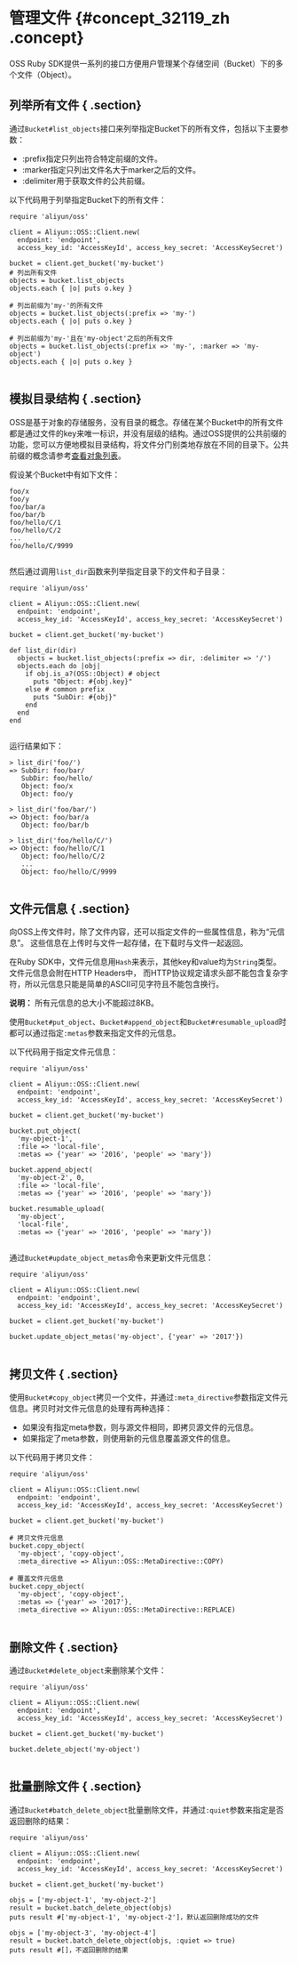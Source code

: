 # 管理文件 {#concept_32119_zh .concept}

OSS Ruby SDK提供一系列的接口方便用户管理某个存储空间（Bucket）下的多个文件（Object）。

## 列举所有文件 { .section}

通过`Bucket#list_objects`接口来列举指定Bucket下的所有文件，包括以下主要参数：

-   :prefix指定只列出符合特定前缀的文件。
-   :marker指定只列出文件名大于marker之后的文件。
-   :delimiter用于获取文件的公共前缀。

以下代码用于列举指定Bucket下的所有文件：

```language-ruby
require 'aliyun/oss'

client = Aliyun::OSS::Client.new(
  endpoint: 'endpoint',
  access_key_id: 'AccessKeyId', access_key_secret: 'AccessKeySecret')

bucket = client.get_bucket('my-bucket')
# 列出所有文件
objects = bucket.list_objects
objects.each { |o| puts o.key }

# 列出前缀为'my-'的所有文件
objects = bucket.list_objects(:prefix => 'my-')
objects.each { |o| puts o.key }

# 列出前缀为'my-'且在'my-object'之后的所有文件
objects = bucket.list_objects(:prefix => 'my-', :marker => 'my-object')
objects.each { |o| puts o.key }
			
```

## 模拟目录结构 { .section}

OSS是基于对象的存储服务，没有目录的概念。存储在某个Bucket中的所有文件都是通过文件的key来唯一标识，并没有层级的结构。通过OSS提供的公共前缀的功能，您可以方便地模拟目录结构，将文件分门别类地存放在不同的目录下。公共前缀的概念请参考[查看对象列表](../../../../../cn.zh-CN/开发指南/管理文件/查看文件列表.md#)。

假设某个Bucket中有如下文件：

```
foo/x
foo/y
foo/bar/a
foo/bar/b
foo/hello/C/1
foo/hello/C/2
...
foo/hello/C/9999
			
```

然后通过调用`list_dir`函数来列举指定目录下的文件和子目录：

```language-ruby
require 'aliyun/oss'

client = Aliyun::OSS::Client.new(
  endpoint: 'endpoint',
  access_key_id: 'AccessKeyId', access_key_secret: 'AccessKeySecret')

bucket = client.get_bucket('my-bucket')

def list_dir(dir)
  objects = bucket.list_objects(:prefix => dir, :delimiter => '/')
  objects.each do |obj|
    if obj.is_a?(OSS::Object) # object
      puts "Object: #{obj.key}"
    else # common prefix
      puts "SubDir: #{obj}"
    end
  end
end
			
```

运行结果如下：

```language-bash
> list_dir('foo/')
=> SubDir: foo/bar/
   SubDir: foo/hello/
   Object: foo/x
   Object: foo/y

> list_dir('foo/bar/')
=> Object: foo/bar/a
   Object: foo/bar/b

> list_dir('foo/hello/C/')
=> Object: foo/hello/C/1
   Object: foo/hello/C/2
   ...
   Object: foo/hello/C/9999
			
```

## 文件元信息 { .section}

向OSS上传文件时，除了文件内容，还可以指定文件的一些属性信息，称为“元信息”。 这些信息在上传时与文件一起存储，在下载时与文件一起返回。

在Ruby SDK中，文件元信息用`Hash`来表示，其他key和value均为`String`类型。文件元信息会附在HTTP Headers中， 而HTTP协议规定请求头部不能包含复杂字符，所以元信息只能是简单的ASCII可见字符且不能包含换行。

**说明：** 所有元信息的总大小不能超过8KB。

使用`Bucket#put_object`、`Bucket#append_object`和`Bucket#resumable_upload`时都可以通过指定`:metas`参数来指定文件的元信息。

以下代码用于指定文件元信息：

```language-ruby
require 'aliyun/oss'

client = Aliyun::OSS::Client.new(
  endpoint: 'endpoint',
  access_key_id: 'AccessKeyId', access_key_secret: 'AccessKeySecret')

bucket = client.get_bucket('my-bucket')

bucket.put_object(
  'my-object-1',
  :file => 'local-file',
  :metas => {'year' => '2016', 'people' => 'mary'})

bucket.append_object(
  'my-object-2', 0,
  :file => 'local-file',
  :metas => {'year' => '2016', 'people' => 'mary'})

bucket.resumable_upload(
  'my-object',
  'local-file',
  :metas => {'year' => '2016', 'people' => 'mary'})
			
```

通过`Bucket#update_object_metas`命令来更新文件元信息：

```language-ruby
require 'aliyun/oss'

client = Aliyun::OSS::Client.new(
  endpoint: 'endpoint',
  access_key_id: 'AccessKeyId', access_key_secret: 'AccessKeySecret')

bucket = client.get_bucket('my-bucket')

bucket.update_object_metas('my-object', {'year' => '2017'})
			
```

## 拷贝文件 { .section}

使用`Bucket#copy_object`拷贝一个文件，并通过`:meta_directive`参数指定文件元信息。拷贝时对文件元信息的处理有两种选择：

-   如果没有指定meta参数，则与源文件相同，即拷贝源文件的元信息。
-   如果指定了meta参数，则使用新的元信息覆盖源文件的信息。

以下代码用于拷贝文件：

```language-ruby
require 'aliyun/oss'

client = Aliyun::OSS::Client.new(
  endpoint: 'endpoint',
  access_key_id: 'AccessKeyId', access_key_secret: 'AccessKeySecret')

bucket = client.get_bucket('my-bucket')

# 拷贝文件元信息
bucket.copy_object(
  'my-object', 'copy-object',
  :meta_directive => Aliyun::OSS::MetaDirective::COPY)

# 覆盖文件元信息
bucket.copy_object(
  'my-object', 'copy-object',
  :metas => {'year' => '2017'},
  :meta_directive => Aliyun::OSS::MetaDirective::REPLACE)
			
```

## 删除文件 { .section}

通过`Bucket#delete_object`来删除某个文件：

```language-ruby
require 'aliyun/oss'

client = Aliyun::OSS::Client.new(
  endpoint: 'endpoint',
  access_key_id: 'AccessKeyId', access_key_secret: 'AccessKeySecret')

bucket = client.get_bucket('my-bucket')

bucket.delete_object('my-object')
			
```

## 批量删除文件 { .section}

通过`Bucket#batch_delete_object`批量删除文件，并通过`:quiet`参数来指定是否返回删除的结果：

```language-ruby
require 'aliyun/oss'

client = Aliyun::OSS::Client.new(
  endpoint: 'endpoint',
  access_key_id: 'AccessKeyId', access_key_secret: 'AccessKeySecret')

bucket = client.get_bucket('my-bucket')

objs = ['my-object-1', 'my-object-2']
result = bucket.batch_delete_object(objs)
puts result #['my-object-1', 'my-object-2']，默认返回删除成功的文件

objs = ['my-object-3', 'my-object-4']
result = bucket.batch_delete_object(objs, :quiet => true)
puts result #[]，不返回删除的结果
			
```

